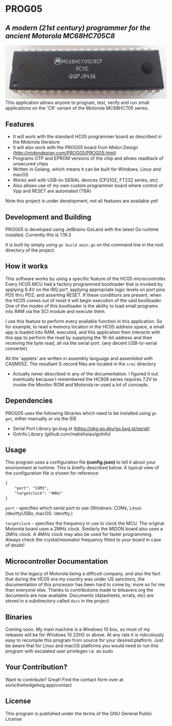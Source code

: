 # PROG05
## _A modern (21st century) programmer for the ancient Motorola MC68HC705C8_
![HC05](hc705c8_orig.png)
This application allows anyone to program, test, verify and run small applications on the 'C8' variant of the Motorola MC68HC705 series.
## Features

- It will work with the standard HC05 programmer board as described in the Motorola literature
- It will also work with the PROG05 board from Midon Design (http://midondesign.com/PROG05/PROG05.html)
- Programs OTP and EPROM versions of the chip and allows readback of unsecured chips
- Written in Golang, which means it can be built for Windows, Linux and macOS
- Works well with USB-to-SERIAL devices (CP2102, FT232 series, etc)
- Also allows use of my own custom programmer board where control of Vpp and RESET are automated (TBA)

Note this project is under development, not all features are available yet!
## Development and Building

PROG05 is developed using JetBrains GoLand with the latest Go runtime installed. Currently this is 1.19.3

It is built by simply using ```go build main.go``` on the command line in the root directory of the project.

## How it works
This software works by using a specific feature of the HC05 microcontroller. 
Every HC05 MCU had a factory programmed bootloader that is invoked by applying 9.4V on the IRQ pin*, 
applying appropriate logic levels on port pins PD5 thru PD2, and asserting RESET. 
If these conditions are present, when the HC05 comes out of reset it will begin execution of the
said bootloader. One of the modes of this bootloader is the ability to load small programs into RAM via the SCI module
and execute them.

I use this feature to perform every available function in this application. So for example, to read a memory location
in the HC05 address space, a small app is loaded into RAM, executed, and this application then interacts with this app
to perform the read by supplying the 16-bit address and then receiving the byte read, all via the serial port.
(any decent USB-to-serial converter)

All the 'applets' are written in assembly language and assembled with CASM05Z. The resultant S-record files are located
in the ```srec``` directory

* Actually never described in any of the documentation. I figured it out eventually because I remembered the HC908 series 
requires 7.2V to invoke the Monitor ROM and Motorola re-used a lot of concepts.


## Dependencies

PROG05 uses the following libraries which need to be installed using ``go get``, either manually or via the IDE
- Serial Port Library go.bug.st (https://pkg.go.dev/go.bug.st/serial)
- GoInfo Library (github.com/matishsiao/goInfo)

## Usage
This program uses a configuration file **(config.json)** to tell it about your environment at runtime. This is briefly described below.
A typical view of the configuration file is shown for reference:
```
{
	"port": "COM3",
    "targetclock": "4MHz"
}
```
```port``` - specifies which serial port to use (Windows: COMx, Linux: /dev/ttyUSBx, macOS: /dev/tty.<hardware-specific-name>)
	
```targetclock``` - specifies the frequency in use to clock the MCU. The original Motorola board uses a 2MHz clock. Similarly the MIDON board also uses a 2MHz clock. A 4MHz clock may also be used for faster programming. Always check the crystal/resonator frequency fitted to your board in case of doubt!

## Microcontroller Documentation
Due to the legacy of Motorola being a difficult company, and also the fact that during the HC05 era my country was under US sanctions, the documentation of this processor has been hard to come by, more so for me than everyone else. Thanks to contributions made to bitsavers.org the documents are now available. Documents (datasheets, errata, etc) are stored in a subdirectory called ```docs``` in the project

## Binaries
Coming soon.
My main machine is a Windows 10 box, so most of my releases will be for Windows 10 22H2 or above.
At any rate it is ridiculously easy to recompile this program from source for your desired platform. Just be aware
that for Linux and macOS platforms you would need to run this program with escalated user privileges i.e. as sudo

## Your Contribution?

Want to contribute? Great!
Find the contact form over at sonicthehedgehog.app/contact

## License

This program is published under the terms of the GNU General Public License
